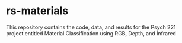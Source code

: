 # rs-materials

This repository contains the code, data, and results for the Psych 221 project entitled Material Classification using RGB, Depth, and Infrared
